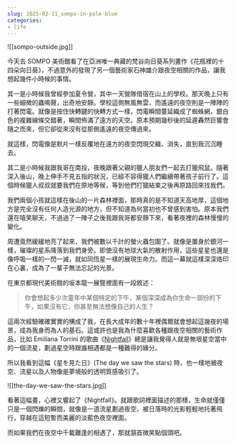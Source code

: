 ```yaml
---
slug: 2025-02-11_sompo-in-pale-blue
categories:
- life
---
```



![[sompo-outside.jpg]]

今天去 SOMPO 美術館看了在亞洲唯一典藏的梵谷向日葵系列畫作《花瓶裡的十四朵向日葵》，不過意外的發現了另一個藝術家石神雄介跟夜空相關的作品，讓我想起幾件小時候的事情。

其一是小時候我曾經參加夏令營，其中一天營隊借宿在山上的學校。那天晚上只有一些細微的蟲鳴聲，出奇地安靜。學校這側無風無雲，而遙遠的夜空則是一陣陣的打著閃電。就像是按住快轉鍵的快轉方式一樣，閃電瞬間蔓延織成了蜘蛛網，銀白色的複雜線條交錯著，瞬間佈滿了遠方的天空。原本預期幾秒後的延遲轟然巨響會隨之而來，但它卻從來沒有從那側遙遠的夜空傳過來。

就這樣，閃電像是默片一樣反覆地在遠方的夜空閃現交織、消失，直到我沉沉睡去。

其二是小時候我跟我哥在南投，夜晚跟著父親的獵人朋友們一起去打獵飛鼠。隨著深入後山，晚上伸手不見五指的狀況，已經不容得獵人們繼續帶著孩子前行了。這個時候獵人叔叔就要我們在原地等候，等到他們打獵結束之後再原路回來找我們。

我們兩個小孩就這樣在後山的一片森林裡面，那時真的是不知道天高地厚，這個地方是完全沒有任何人造光源的地方，但不知道為何當初也不曾感到害怕。原本我們還在嘻笑聊天，不過過了一陣子之後我跟我哥都安靜下來，看著夜裡的森林慢慢的變化。

周遭竟然緩緩地亮了起來，我們被數以千計的螢火蟲包圍了。就像是置身於銀河一樣，璀璨的星系降落到我們身旁。即使沒有地球大氣的散射作用，這些星星也還是像呼吸一樣的一閃一滅，就如同恆星一樣的展現生命力。而這一幕就這樣深深烙印在心裏，成為了一輩子無法忘記的光景。

在東京都現代美術館的坂本龍一展覽裡面有一段敘述：

> 你會想起多少次童年中某個特定的下午，某個深深成為你生命一部份的下午，如果沒有它，你甚至無法想像自己的人生？

這兩次經驗確確實實的構成了我，在長大成年的數十年裡偶爾就會想起這幾夜的場景，成為我身而為人的基石。這或許也是我為什麼喜歡各種跟夜空相關的藝術作品，比如 Emilíana Torrini 的歌曲《[Nightfall](https://open.spotify.com/track/03lVEmTk8nI8d4e5SsCrR9)》總是讓我覺得人就是無垠星空當中的一個流星，劃過星空時跟誰相遇都是一種難得的緣分。

所以我看到這幅《星を見た日》(The day we saw the stars) 時，也一樣地被夜空、流星以及人物像是夢境般的透明質感吸引了。

![[the-day-we-saw-the-stars.jpg]]

看著這幅畫，心裡又響起了《Nightfall》。就跟歌詞裡面描述的那樣，生命就僅僅只是一個閃爍的瞬間，就像是一道流星劃過夜空，被日落時的光影輕輕地托著飛行，穿越在這短暫而美麗的淡藍色夜空裡面。

而如果我們在夜空中千載難逢的相遇了，那就頷首微笑點個頭吧。